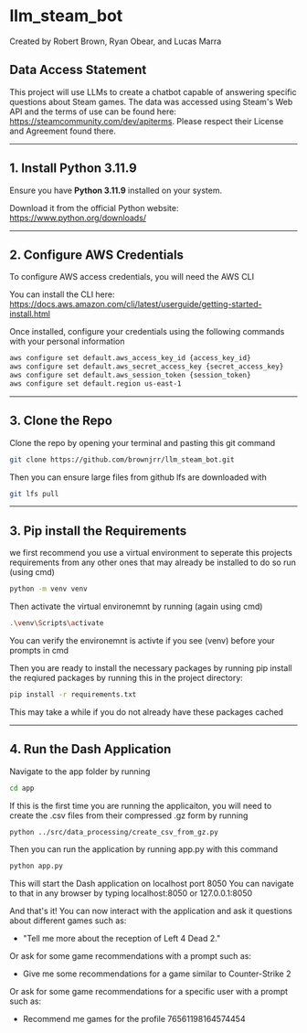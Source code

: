 # llm_steam_bot
Created by Robert Brown, Ryan Obear, and Lucas Marra

## Data Access Statement
This project will use LLMs to create a chatbot capable of answering specific questions about Steam games.
The data was accessed using Steam's Web API and the terms of use can be found here: https://steamcommunity.com/dev/apiterms.
Please respect their License and Agreement found there.

---

## 1. Install Python 3.11.9

Ensure you have **Python 3.11.9** installed on your system.

Download it from the official Python website:  
https://www.python.org/downloads/

---

## 2. Configure AWS Credentials

To configure AWS access credentials, you will need the AWS CLI

You can install the CLI here:  
https://docs.aws.amazon.com/cli/latest/userguide/getting-started-install.html

Once installed, configure your credentials using the following commands with your personal information

```bash
aws configure set default.aws_access_key_id {access_key_id}
aws configure set default.aws_secret_access_key {secret_access_key}
aws configure set default.aws_session_token {session_token}
aws configure set default.region us-east-1
```

---

## 3. Clone the Repo

Clone the repo by opening your terminal and pasting this git command
```bash
git clone https://github.com/brownjrr/llm_steam_bot.git
```

Then you can ensure large files from github lfs are downloaded with
```bash
git lfs pull
```

---

## 3. Pip install the Requirements

we first recommend you use a virtual environment to seperate this projects requirements from any other ones that may already be installed
to do so run (using cmd)
```bash
python -m venv venv
```
Then activate the virtual environemnt by running (again using cmd)
```bash
.\venv\Scripts\activate
```

You can verify the environemnt is activte if you see (venv) before your prompts in cmd

Then you are ready to install the necessary packages by running
pip install the reqiured packages by running this in the project directory:
```bash
pip install -r requirements.txt
```
This may take a while if you do not already have these packages cached

---

## 4. Run the Dash Application

Navigate to the app folder by running
```bash
cd app
```
If this is the first time you are running the applicaiton, you will need to create the .csv files from their compressed .gz form by running
```bash
python ../src/data_processing/create_csv_from_gz.py
```
Then you can run the application by running app.py with this command
```bash
python app.py
```

This will start the Dash application on localhost port 8050
You can navigate to that in any browser by typing localhost:8050 or 127.0.0.1:8050

And that's it! You can now interact with the application and ask it questions about different games such as:
* "Tell me more about the reception of Left 4 Dead 2."

Or ask for some game recommendations with a prompt such as:
* Give me some recommendations for a game similar to Counter-Strike 2

Or ask for some game recommendations for a specific user with a prompt such as:
* Recommend me games for the profile 76561198164574454
